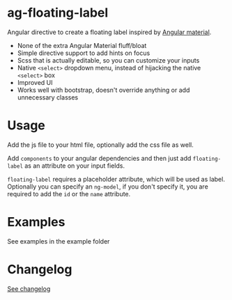 ag-floating-label
======================

Angular directive to create a floating label inspired by [Angular material](https://material.angularjs.org/latest/demo/input).

* None of the extra Angular Material fluff/bloat
* Simple directive support to add hints on focus
* Scss that is actually editable, so you can customize your inputs
* Native `<select>` dropdown menu, instead of hijacking the native `<select>` box
* Improved UI
* Works well with bootstrap, doesn't override anything or add unnecessary classes



# Usage
Add the js file to your html file, optionally add the css file as well.

Add `components` to your angular dependencies and then just add `floating-label` as an attribute on your input fields.
 
`floating-label` requires a placeholder attribute, which will be used as label. 
Optionally you can specify an `ng-model`, if you don't specify it, you are required to add the `id` or the `name` attribute.
  
# Examples
See examples in the example folder

# Changelog
[See changelog](CHANGELOG.md)